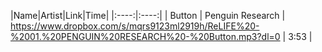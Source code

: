 |Name|Artist|Link|Time|
|:----:|:----:|
| Button | Penguin Research | https://www.dropbox.com/s/mqrs9123ml2919h/ReLIFE%20-%2001.%20PENGUIN%20RESEARCH%20-%20Button.mp3?dl=0 | 3:53 |

